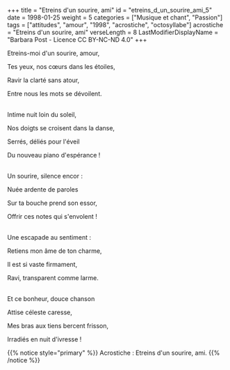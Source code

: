 +++
title = "Etreins d'un sourire, ami"
id = "etreins_d_un_sourire_ami_5"
date = 1998-01-25
weight = 5
categories = ["Musique et chant", "Passion"]
tags = ["attitudes", "amour", "1998", "acrostiche", "octosyllabe"]
acrostiche = "Etreins d'un sourire, ami"
verseLength = 8
LastModifierDisplayName = "Barbara Post - Licence CC BY-NC-ND 4.0"
+++

Etreins-moi d'un sourire, amour,

Tes yeux, nos cœurs dans les étoiles,

Ravir la clarté sans atour,

Entre nous les mots se dévoilent.

 \
Intime nuit loin du soleil,

Nos doigts se croisent dans la danse,

Serrés, déliés pour l'éveil

Du nouveau piano d'espérance !

 \
Un sourire, silence encor :

Nuée ardente de paroles

Sur ta bouche prend son essor,

Offrir ces notes qui s'envolent !

 \
Une escapade au sentiment :

Retiens mon âme de ton charme,

Il est si vaste firmament,

Ravi, transparent comme larme.

 \
Et ce bonheur, douce chanson

Attise céleste caresse,

Mes bras aux tiens bercent frisson,

Irradiés en nuit d'ivresse !

{{% notice style="primary" %}}
Acrostiche : Etreins d'un sourire, ami.
{{% /notice %}}
